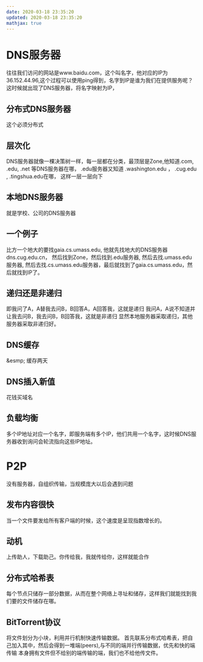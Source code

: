 ```yaml
---
date: 2020-03-18 23:35:20
updated: 2020-03-18 23:35:20
mathjax: true
---
```


# DNS服务器
 往往我们访问的网站是www.baidu.com，这个叫名字，他对应的IP为36.152.44.96,这个过程可以使用ping得到，名字到IP是谁为我们在提供服务呢？这时候就出现了DNS服务器，将名字映射为IP，

## 分布式DNS服务器
 这个必须分布式

## 层次化
 DNS服务器就像一棵决策树一样，每一层都在分类，最顶层是Zone,他知道.com, .edu, .net 等DNS服务器在哪， .edu服务器又知道 .washington.edu ， .cug.edu , .tingshua.edu在哪， 这样一层一层向下

<!---more-->

## 本地DNS服务器
 就是学校、公司的DNS服务器

## 一个例子
 比方一个地大的要找gaia.cs.umass.edu, 他就先找地大的DNS服务器dns.cug.edu.cn， 然后找到Zone，然后找到.edu服务器, 然后去找.umass.edu服务器, 然后去找.cs.umass.edu服务器，最后就找到了gaia.cs.umass.edu，然后就找到IP了。

## 递归还是非递归
 即我问了A，A替我去问B，B回答A，A回答我，这就是递归
 我问A，A说不知道并让我去问B，我去问B，B回答我，这就是非递归
 显然本地服务器采取递归，其他服务器采取非递归好。

## DNS缓存
&esmp; 缓存两天

## DNS插入新值
 花钱买域名

## 负载均衡
 多个IP地址对应一个名字，即服务端有多个IP，他们共用一个名字，这时候DNS服务器收到询问会轮流指向这些IP地址。

# P2P
 没有服务器，自组织传输，当规模庞大以后会遇到问题

## 发布内容很快
 当一个文件要发给所有客户端的时候，这个速度是呈现指数增长的。

## 动机
 上传助人，下载助己。你传给我，我就传给你，这样就能合作

## 分布式哈希表
 每个节点只储存一部分数据，从而在整个网络上寻址和储存，这样我们就能找到我们要的文件储存在哪。

## BitTorrent协议
 将文件划分为小块，利用并行机制快速传输数据。
 首先联系分布式哈希表，把自己加入其中，然后会得到一堆端(peers),与不同的端并行传输数据，优先和快的端传输
 本身拥有文件但不给别的端传输的端，我们也不给他传文件。
